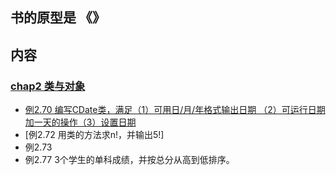 ##  书的原型是 《》

## 内容
###  [chap2 类与对象](https://github.com/wolflion/GitHubCode/tree/master/C%26CPP/CPPCode/CPPExercises/02ClassAndObject)
+ [例2.70  编写CDate类，满足（1）可用日/月/年格式输出日期 （2）可运行日期加一天的操作（3）设置日期](https://github.com/wolflion/GitHubCode/blob/master/C%26CPP/CPPCode/CPPExercises/02ClassAndObject/E270Test.cpp)
+ [例2.72 用类的方法求n!，并输出5!]
+ 例2.73
+ 例2.77 3个学生的单科成绩，并按总分从高到低排序。
